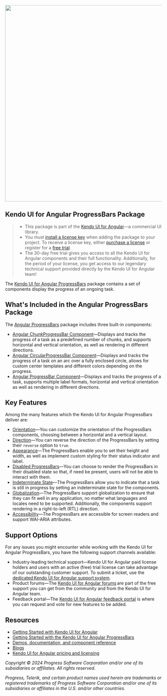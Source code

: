 <a href="https://www.telerik.com/kendo-angular-ui/components/progressbars" target="_blank">
<img width="631" src="https://www.telerik.com/kendo-angular-ui/npm-banner.svg">
</a>

## Kendo UI for Angular ProgressBars Package

> * This package is part of the [Kendo UI for Angular](https://www.telerik.com/kendo-angular-ui/)&mdash;a commercial UI library.
> * You must [install a license key](https://www.telerik.com/kendo-angular-ui/my-license) when adding the package to your project. To receive a license key, either [purchase a license](https://www.telerik.com/purchase/kendo-ui) or register for a [free trial](https://www.telerik.com/download-login-v2-kendo-angular-ui).
> * The 30-day free trial gives you access to all the Kendo UI for Angular components and their full functionality. Additionally, for the period of your license, you get access to our legendary technical support provided directly by the Kendo UI for Angular team!

The [Kendo UI for Angular ProgressBars](https://www.telerik.com/kendo-angular-ui/components/progressbars) package contains a set of components display the progress of an ongoing task.

## What's Included in the Angular ProgressBars Package

The [Angular ProgressBars](https://www.telerik.com/kendo-angular-ui/components/progressbars) package includes three built-in components:

* [Angular ChunkProgressBar Component](https://www.telerik.com/kendo-angular-ui/components/progressbars/chunkprogressbar)&mdash;Displays and tracks the progress of a task as a predefined number of chunks, and supports horizontal and vertical orientation, as well as rendering in different directions.
* [Angular CircularProgressBar Component](https://www.telerik.com/kendo-angular-ui/components/progressbars/circularprogressbar)&mdash;Displays and tracks the progress of a task on an arc over a fully enclosed circle, allows for custom center templates and different colors depending on the progress.
* [Angular ProgressBar Component](https://www.telerik.com/kendo-angular-ui/components/progressbars/progressbar)&mdash;Displays and tracks the progress of a task, supports multiple label formats, horizontal and vertical orientation as well as rendering in different directions.

## Key Features

Among the many features which the Kendo UI for Angular ProgressBars deliver are:

* [Orientation](https://www.telerik.com/kendo-angular-ui/components/progressbars/progressbar/orientation)&mdash;You can customize the orientation of the ProgressBars components, choosing between a horizontal and a vertical layout.
* [Direction](https://www.telerik.com/kendo-angular-ui/components/progressbars/progressbar/direction)&mdash;You can reverse the direction of the ProgressBars by setting their `reverse` option to `true`.
* [Appearance](https://www.telerik.com/kendo-angular-ui/components/progressbars/progressbar/appearance)&mdash;The ProgressBars enable you to set their height and width, as well as implement custom styling for their status indicator and label.
* [Disabled ProgressBars](https://www.telerik.com/kendo-angular-ui/components/progressbars/progressbar/disabled)&mdash;You can choose to render the ProgressBars in their disabled state so that, if need be present, users will not be able to interact with them.
* [Indeterminate State](https://www.telerik.com/kendo-angular-ui/components/progressbars/progressbar/indeterminate)&mdash;The ProgressBars allow you to indicate that a task is still in progress by setting an indeterminate state for the components.
* [Globalization](https://www.telerik.com/kendo-angular-ui/components/progressbars/globalization)&mdash;The ProgressBars support globalization to ensure that they can fit well in any application, no matter what languages and locales need to be supported. Additionally, the components support rendering in a right-to-left (RTL) direction.
* [Accessibility](https://www.telerik.com/kendo-angular-ui/components/progressbars/progressbar/accessibility)&mdash;The ProgressBars are accessible for screen readers and support WAI-ARIA attributes.

## Support Options

For any issues you might encounter while working with the Kendo UI for Angular ProgressBars, you have the following support channels available:

* Industry-leading technical support&mdash;Kendo UI for Angular paid license holders and users with an active (free) trial license can take advantage of our outstanding customer support. To submit a ticket, use the [dedicated Kendo UI for Angular support system](https://www.telerik.com/account/support-tickets).
* Product forums&mdash;The [Kendo UI for Angular forums](https://www.telerik.com/forums/kendo-angular-ui) are part of the free support you can get from the community and from the Kendo UI for Angular team.
* Feedback portal&mdash;The [Kendo UI for Angular feedback portal](https://feedback.telerik.com/kendo-angular-ui) is where you can request and vote for new features to be added.

## Resources

* [Getting Started with Kendo UI for Angular](https://www.telerik.com/kendo-angular-ui/getting-started)
* [Getting Started with the Kendo UI for Angular ProgressBars](https://www.telerik.com/kendo-angular-ui/components/progressbars/installation/getting-started)
* [Demos, documentation, and component reference](https://www.telerik.com/kendo-angular-ui/components)
* [Blogs](http://www.telerik.com/blogs/kendo-ui)
* [Kendo UI for Angular pricing and licensing](https://www.telerik.com/purchase/kendo-ui)

*Copyright © 2024 Progress Software Corporation and/or one of its subsidiaries or affiliates. All rights reserved.*

*Progress, Telerik, and certain product names used herein are trademarks or registered trademarks of Progress Software Corporation and/or one of its subsidiaries or affiliates in the U.S. and/or other countries.*
